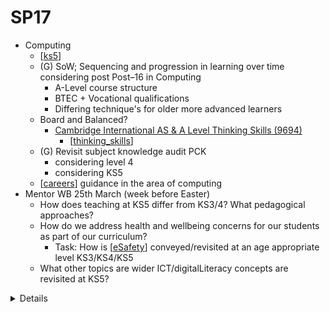 SP17
====


* Computing
    * [[ks5]]
    * (G) SoW; Sequencing and progression in learning over time considering post Post–16 in Computing
        * A-Level course structure
        * BTEC + Vocational qualifications
        * Differing technique's for older more advanced learners
    * Board and Balanced?
        * [Cambridge International AS & A Level Thinking Skills (9694) ](https://www.cambridgeinternational.org/programmes-and-qualifications/cambridge-international-as-and-a-level-thinking-skills-9694/)
            * [[thinking_skills]]
    * (G) Revisit subject knowledge audit PCK
        * considering level 4
        * considering KS5
    * [[careers]] guidance in the area of computing
* Mentor WB 25th March (week before Easter)
    * How does teaching at KS5 differ from KS3/4? What pedagogical approaches?  
    * How do we address health and wellbeing concerns for our students as part of our curriculum?
        * Task: How is [[eSafety]] conveyed/revisited at an age appropriate level KS3/KS4/KS5
    * What other topics are wider ICT/digitalLiteracy concepts are revisited at KS5?



<details>


</details>

[//begin]: # "Autogenerated link references for markdown compatibility"
[ks5]: ks5.md "Keystage 5 - A-Level Computing"
[thinking_skills]: thinking_skills.md "Thinking Skills"
[careers]: careers.md "Careers"
[eSafety]: eSafety.md "eSafety"
[//end]: # "Autogenerated link references"
